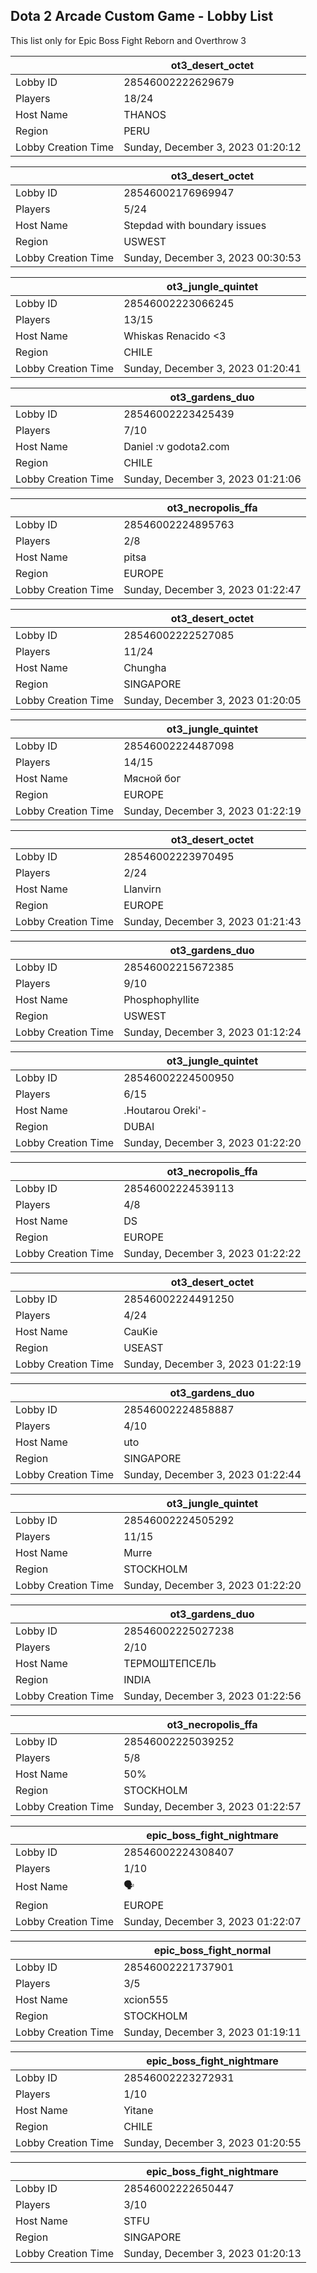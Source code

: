 ## Dota 2 Arcade Custom Game - Lobby List

This list only for Epic Boss Fight Reborn and Overthrow 3

|  | ot3_desert_octet |
| ------ | ------ |
| Lobby ID | 28546002222629679 |
| Players | 18/24 |
| Host Name | THANOS |
| Region | PERU |
| Lobby Creation Time | Sunday, December 3, 2023 01:20:12 |


|  | ot3_desert_octet |
| ------ | ------ |
| Lobby ID | 28546002176969947 |
| Players | 5/24 |
| Host Name | Stepdad with boundary issues |
| Region | USWEST |
| Lobby Creation Time | Sunday, December 3, 2023 00:30:53 |


|  | ot3_jungle_quintet |
| ------ | ------ |
| Lobby ID | 28546002223066245 |
| Players | 13/15 |
| Host Name | Whiskas Renacido <3 |
| Region | CHILE |
| Lobby Creation Time | Sunday, December 3, 2023 01:20:41 |


|  | ot3_gardens_duo |
| ------ | ------ |
| Lobby ID | 28546002223425439 |
| Players | 7/10 |
| Host Name | Daniel :v godota2.com |
| Region | CHILE |
| Lobby Creation Time | Sunday, December 3, 2023 01:21:06 |


|  | ot3_necropolis_ffa |
| ------ | ------ |
| Lobby ID | 28546002224895763 |
| Players | 2/8 |
| Host Name | pitsa |
| Region | EUROPE |
| Lobby Creation Time | Sunday, December 3, 2023 01:22:47 |


|  | ot3_desert_octet |
| ------ | ------ |
| Lobby ID | 28546002222527085 |
| Players | 11/24 |
| Host Name | Chungha |
| Region | SINGAPORE |
| Lobby Creation Time | Sunday, December 3, 2023 01:20:05 |


|  | ot3_jungle_quintet |
| ------ | ------ |
| Lobby ID | 28546002224487098 |
| Players | 14/15 |
| Host Name | Мясной бог |
| Region | EUROPE |
| Lobby Creation Time | Sunday, December 3, 2023 01:22:19 |


|  | ot3_desert_octet |
| ------ | ------ |
| Lobby ID | 28546002223970495 |
| Players | 2/24 |
| Host Name | Llanvirn |
| Region | EUROPE |
| Lobby Creation Time | Sunday, December 3, 2023 01:21:43 |


|  | ot3_gardens_duo |
| ------ | ------ |
| Lobby ID | 28546002215672385 |
| Players | 9/10 |
| Host Name | Phosphophyllite |
| Region | USWEST |
| Lobby Creation Time | Sunday, December 3, 2023 01:12:24 |


|  | ot3_jungle_quintet |
| ------ | ------ |
| Lobby ID | 28546002224500950 |
| Players | 6/15 |
| Host Name | .Houtarou Oreki'- |
| Region | DUBAI |
| Lobby Creation Time | Sunday, December 3, 2023 01:22:20 |


|  | ot3_necropolis_ffa |
| ------ | ------ |
| Lobby ID | 28546002224539113 |
| Players | 4/8 |
| Host Name | DS|ar |
| Region | EUROPE |
| Lobby Creation Time | Sunday, December 3, 2023 01:22:22 |


|  | ot3_desert_octet |
| ------ | ------ |
| Lobby ID | 28546002224491250 |
| Players | 4/24 |
| Host Name | CauKie |
| Region | USEAST |
| Lobby Creation Time | Sunday, December 3, 2023 01:22:19 |


|  | ot3_gardens_duo |
| ------ | ------ |
| Lobby ID | 28546002224858887 |
| Players | 4/10 |
| Host Name | uto |
| Region | SINGAPORE |
| Lobby Creation Time | Sunday, December 3, 2023 01:22:44 |


|  | ot3_jungle_quintet |
| ------ | ------ |
| Lobby ID | 28546002224505292 |
| Players | 11/15 |
| Host Name | Murre |
| Region | STOCKHOLM |
| Lobby Creation Time | Sunday, December 3, 2023 01:22:20 |


|  | ot3_gardens_duo |
| ------ | ------ |
| Lobby ID | 28546002225027238 |
| Players | 2/10 |
| Host Name | ТЕРМОШТЕПСЕЛЬ |
| Region | INDIA |
| Lobby Creation Time | Sunday, December 3, 2023 01:22:56 |


|  | ot3_necropolis_ffa |
| ------ | ------ |
| Lobby ID | 28546002225039252 |
| Players | 5/8 |
| Host Name | 50% |
| Region | STOCKHOLM |
| Lobby Creation Time | Sunday, December 3, 2023 01:22:57 |


|  | epic_boss_fight_nightmare |
| ------ | ------ |
| Lobby ID | 28546002224308407 |
| Players | 1/10 |
| Host Name | 🗣 |
| Region | EUROPE |
| Lobby Creation Time | Sunday, December 3, 2023 01:22:07 |


|  | epic_boss_fight_normal |
| ------ | ------ |
| Lobby ID | 28546002221737901 |
| Players | 3/5 |
| Host Name | xcion555 |
| Region | STOCKHOLM |
| Lobby Creation Time | Sunday, December 3, 2023 01:19:11 |


|  | epic_boss_fight_nightmare |
| ------ | ------ |
| Lobby ID | 28546002223272931 |
| Players | 1/10 |
| Host Name | Yitane |
| Region | CHILE |
| Lobby Creation Time | Sunday, December 3, 2023 01:20:55 |


|  | epic_boss_fight_nightmare |
| ------ | ------ |
| Lobby ID | 28546002222650447 |
| Players | 3/10 |
| Host Name | STFU |
| Region | SINGAPORE |
| Lobby Creation Time | Sunday, December 3, 2023 01:20:13 |



